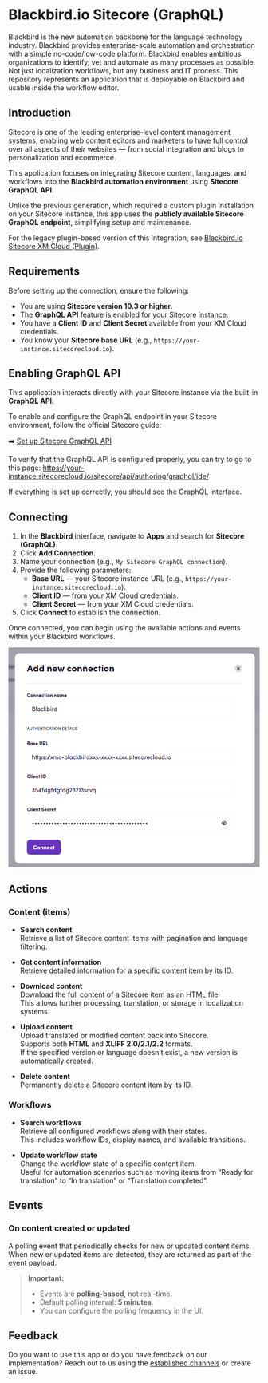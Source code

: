 # Blackbird.io Sitecore (GraphQL)

Blackbird is the new automation backbone for the language technology industry. Blackbird provides enterprise-scale automation and orchestration with a simple no-code/low-code platform. Blackbird enables ambitious organizations to identify, vet and automate as many processes as possible. Not just localization workflows, but any business and IT process. This repository represents an application that is deployable on Blackbird and usable inside the workflow editor.

## Introduction

<!-- begin docs -->

Sitecore is one of the leading enterprise-level content management systems, enabling web content editors and marketers to have full control over all aspects of their websites — from social integration and blogs to personalization and ecommerce.

This application focuses on integrating Sitecore content, languages, and workflows into the **Blackbird automation environment** using **Sitecore GraphQL API**.

Unlike the previous generation, which required a custom plugin installation on your Sitecore instance, this app uses the **publicly available Sitecore GraphQL endpoint**, simplifying setup and maintenance.

For the legacy plugin-based version of this integration, see [Blackbird.io Sitecore XM Cloud (Plugin)](https://docs.blackbird.io/apps/sitecore-xm-cloud/).

## Requirements

Before setting up the connection, ensure the following:

- You are using **Sitecore version 10.3 or higher**.
- The **GraphQL API** feature is enabled for your Sitecore instance.
- You have a **Client ID** and **Client Secret** available from your XM Cloud credentials.
- You know your **Sitecore base URL** (e.g., `https://your-instance.sitecorecloud.io`).

## Enabling GraphQL API

This application interacts directly with your Sitecore instance via the built-in **GraphQL API**.

To enable and configure the GraphQL endpoint in your Sitecore environment, follow the official Sitecore guide:

➡️ [Set up Sitecore GraphQL API](https://doc.sitecore.com/xp/en/developers/93/sitecore-experience-manager/start-using-sitecore-graphql-api.html#set-up-sitecore-graphql)

To verify that the GraphQL API is configured properly, you can try to go to this page: https://your-instance.sitecorecloud.io/sitecore/api/authoring/graphql/ide/

If everything is set up correctly, you should see the GraphQL interface.

## Connecting

1. In the **Blackbird** interface, navigate to **Apps** and search for **Sitecore (GraphQL)**.
2. Click **Add Connection**.
3. Name your connection (e.g., `My Sitecore GraphQL connection`).
4. Provide the following parameters:
    - **Base URL** — your Sitecore instance URL (e.g., `https://your-instance.sitecorecloud.io`).
    - **Client ID** — from your XM Cloud credentials.
    - **Client Secret** — from your XM Cloud credentials.
5. Click **Connect** to establish the connection.

Once connected, you can begin using the available actions and events within your Blackbird workflows.

![connection](image/README/connection.png)

## Actions

### Content (items)

- **Search content**  
  Retrieve a list of Sitecore content items with pagination and language filtering.

- **Get content information**  
  Retrieve detailed information for a specific content item by its ID.

- **Download content**  
  Download the full content of a Sitecore item as an HTML file.  
  This allows further processing, translation, or storage in localization systems.

- **Upload content**  
  Upload translated or modified content back into Sitecore.  
  Supports both **HTML** and **XLIFF 2.0/2.1/2.2** formats.  
  If the specified version or language doesn’t exist, a new version is automatically created.

- **Delete content**  
  Permanently delete a Sitecore content item by its ID.

### Workflows

- **Search workflows**  
  Retrieve all configured workflows along with their states.  
  This includes workflow IDs, display names, and available transitions.

- **Update workflow state**  
  Change the workflow state of a specific content item.  
  Useful for automation scenarios such as moving items from “Ready for translation” to “In translation” or “Translation completed”.

## Events

### On content created or updated

A polling event that periodically checks for new or updated content items.  
When new or updated items are detected, they are returned as part of the event payload.

> **Important:**
> - Events are **polling-based**, not real-time.
> - Default polling interval: **5 minutes**.
> - You can configure the polling frequency in the UI.

## Feedback

Do you want to use this app or do you have feedback on our implementation? Reach out to us using the [established channels](https://www.blackbird.io/) or create an issue.

<!-- end docs -->

